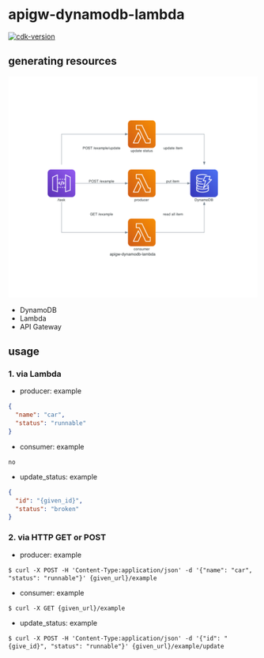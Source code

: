 # apigw-dynamodb-lambda

[![cdk-version](https://img.shields.io/badge/aws_cdk-1.74.0-green.svg)](https://formulae.brew.sh/formula/aws-cdk)


## generating resources


![image](./pics/arch.png)

* DynamoDB
* Lambda
* API Gateway

## usage

### 1. via Lambda

* producer: example

```json
{
  "name": "car",
  "status": "runnable"
}
```

* consumer: example

```
no
```

* update_status: example

```json
{
  "id": "{given_id}",
  "status": "broken"
}
```


### 2. via HTTP GET or POST

* producer: example

```shell script
$ curl -X POST -H 'Content-Type:application/json' -d '{"name": "car", "status": "runnable"}' {given_url}/example
```


* consumer: example

```shell script
$ curl -X GET {given_url}/example
```


* update_status: example

```shell script
$ curl -X POST -H 'Content-Type:application/json' -d '{"id": "{give_id}", "status": "runnable"}' {given_url}/example/update
```

